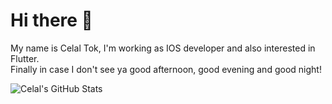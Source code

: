 # Hi there 👋

My name is Celal Tok, I'm working as IOS developer and also interested in Flutter.
<br>Finally in case I don't see ya good afternoon, good evening and good night! 

![Celal's GitHub Stats](https://github-readme-stats.vercel.app/api?username=mctok1903&show_icons=true)

<br />
